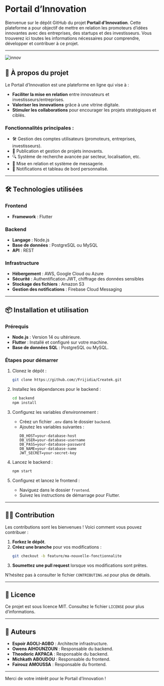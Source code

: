 # Portail d’Innovation

Bienvenue sur le dépôt GitHub du projet **Portail d’Innovation**. Cette plateforme a pour objectif de mettre en relation les promoteurs d’idées innovantes avec des entreprises, des startups et des investisseurs. Vous trouverez ici toutes les informations nécessaires pour comprendre, développer et contribuer à ce projet.

---
![innov](https://github.com/user-attachments/assets/256ccca4-aa9b-452d-bde2-787650c6adb8)

## 🚀 À propos du projet

Le Portail d’Innovation est une plateforme en ligne qui vise à :
- **Faciliter la mise en relation** entre innovateurs et investisseurs/entreprises.
- **Valoriser les innovations** grâce à une vitrine digitale.
- **Stimuler les collaborations** pour encourager les projets stratégiques et ciblés.

### Fonctionnalités principales :
- 🛠 Gestion des comptes utilisateurs (promoteurs, entreprises, investisseurs).
- 🌟 Publication et gestion de projets innovants.
- 🔍 Système de recherche avancée par secteur, localisation, etc.
- 💬 Mise en relation et système de messagerie.
- 📢 Notifications et tableau de bord personnalisé.

---

## 🛠 Technologies utilisées

### Frontend
- **Framework** : Flutter

### Backend
- **Langage** : Node.js
- **Base de données** : PostgreSQL ou MySQL
- **API** : REST

### Infrastructure
- **Hébergement** : AWS, Google Cloud ou Azure
- **Sécurité** : Authentification JWT, chiffrage des données sensibles
- **Stockage des fichiers** : Amazon S3
- **Gestion des notifications** : Firebase Cloud Messaging

---

## 📦 Installation et utilisation

### Prérequis
- **Node.js** : Version 14 ou ultérieure.
- **Flutter** : Installé et configuré sur votre machine.
- **Base de données SQL** : PostgreSQL ou MySQL.

### Étapes pour démarrer

1. Clonez le dépôt :
   ```bash
   git clone https://github.com//Frijidia/Createk.git
   ```

2. Installez les dépendances pour le backend :
   ```bash
   cd backend
   npm install
   ```

3. Configurez les variables d’environnement :
   - Créez un fichier `.env` dans le dossier `backend`.
   - Ajoutez les variables suivantes :
     ```env
     DB_HOST=your-database-host
     DB_USER=your-database-username
     DB_PASS=your-database-password
     DB_NAME=your-database-name
     JWT_SECRET=your-secret-key
     ```

4. Lancez le backend :
   ```bash
   npm start
   ```

5. Configurez et lancez le frontend :
   - Naviguez dans le dossier `frontend`.
   - Suivez les instructions de démarrage pour Flutter.

---

## 🧑‍💻 Contribution

Les contributions sont les bienvenues ! Voici comment vous pouvez contribuer :

1. **Forkez le dépôt**.
2. **Créez une branche** pour vos modifications :
   ```bash
   git checkout -b feature/ma-nouvelle-fonctionnalite
   ```
3. **Soumettez une pull request** lorsque vos modifications sont prêtes.

N’hésitez pas à consulter le fichier `CONTRIBUTING.md` pour plus de détails.

---

## 📜 Licence

Ce projet est sous licence MIT. Consultez le fichier `LICENSE` pour plus d’informations.

---

## 👥 Auteurs

- **Espoir AGOLI-AGBO** : Architecte infrastructure.
- **Owens AIHOUNZOUN** : Responsable du backend.
- **Theodoric AKPACA** : Responsable du backend.
- **Michkath ABOUDOU** : Responsable du frontend.
- **Fairouz AMOUSSA** : Responsable du frontend.

---

Merci de votre intérêt pour le Portail d’Innovation !

